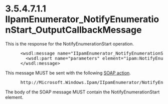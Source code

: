 <html dir="LTR" xmlns:mshelp="http://msdn.microsoft.com/mshelp" xmlns:ddue="http://ddue.schemas.microsoft.com/authoring/2003/5" xmlns:xlink="http://www.w3.org/1999/xlink" xmlns:tool="http://www.microsoft.com/tooltip">
 <body>
 <div id="header">
 <h1 class="heading">3.5.4.7.1.1 IIpamEnumerator_NotifyEnumerationStart_OutputCallbackMessage</h1>
 </div>
 <div id="mainSection">
 <div id="mainBody">
 <div id="allHistory" class="saveHistory"></div>
 <div id="sectionSection0" class="section" name="collapseableSection">
 

<p>This is the response for the NotifyEnumerationStart
operation.</p>

<dl>
<dd>
<div><pre> &lt;wsdl:message name=&quot;IIpamEnumerator_NotifyEnumerationStart_OutputCallbackMessage&quot;&gt;
   &lt;wsdl:part name=&quot;parameters&quot; element=&quot;ipam:NotifyEnumerationStart&quot; /&gt;
 &lt;/wsdl:message&gt;
</pre></div>
</dd></dl>

<p>This message MUST be sent with the following <a href="21b4a631-8f28-420f-822f-c5f879d5046e.md#gt_c1358651-96c1-4ce0-8e1f-b0b7a94145e3">SOAP action</a>.</p>

<dl>
<dd>
<div><pre> http://Microsoft.Windows.Ipam/IIpamEnumerator/NotifyEnumerationStart
</pre></div>
</dd></dl>

<p>The body of the SOAP message MUST contain the
NotifyEnumerationStart element.</p>


 </div>
 </div>
 </div>
 </body>
</html>